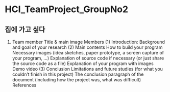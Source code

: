 # HCI_TeamProject_GroupNo2
 
## 집에 가고 싶다


1. Team member
Title & main image
Members
(1) Introduction: Background and goal of your research
(2) Main contents
How to build your program
Necessary images (idea sketches, paper prototype, a screen capture of your program, …)
Explanation of source code if necessary (or just share the source code as a file)
Explanation of your program with images
Demo video
(3) Conclusion
Limitations and future studies (for what you couldn’t finish in this project)
The conclusion paragraph of the document (including how the project was, what was difficult)
References